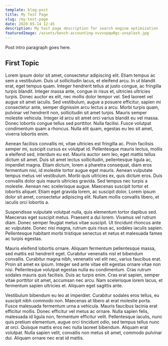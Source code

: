```yaml
---
template: blog-post
title: My Test Page
slug: /my-test-page
date: 2020-05-14 12:45
description: My test page description for search engine optimization
featuredImage: /assets/bench-accounting-nvzvopqw0gc-unsplash.jpg
---
```


Post intro paragraph goes here.

## First Topic

Lorem ipsum dolor sit amet, consectetur adipiscing elit. Etiam tempus ac sem a vestibulum. Duis ut sollicitudin lacus, et eleifend arcu. In ut blandit erat, eget tempus quam. Integer hendrerit tellus at justo congue, ac fringilla turpis blandit. Integer massa ante, congue in risus et, ultricies ultricies turpis. Donec auctor ex elit, nec mollis dolor tempor vel. Sed laoreet vel augue sit amet iaculis. Sed vestibulum, augue a posuere efficitur, sapien mi consectetur ante, semper dignissim arcu lectus a arcu. Morbi turpis quam, pulvinar vel hendrerit non, sollicitudin sit amet turpis. Mauris semper molestie vehicula. Integer id arcu sit amet orci varius blandit eu vel massa. Donec lobortis congue tellus sed porttitor. Nulla facilisi. Fusce volutpat condimentum quam a rhoncus. Nulla elit quam, egestas eu leo sit amet, viverra lobortis enim.

Aenean facilisis convallis mi, vitae ultricies est fringilla ac. Proin facilisis semper mi, suscipit cursus ex volutpat id. Pellentesque mauris lectus, mollis a eleifend sed, interdum eu est. Mauris auctor sem leo, eget mattis tellus dictum sit amet. Duis sit amet lectus sollicitudin, pellentesque ligula ac, imperdiet magna. Etiam dictum, lorem a pharetra consequat, diam eros fermentum nisi, id molestie tortor augue eget mauris. Aenean vulputate tempus metus vel vestibulum. Morbi quis ultricies ex, quis dictum eros. Duis convallis dolor quis mauris ultricies gravida. Sed tempus nec turpis a molestie. Aenean nec scelerisque augue. Maecenas suscipit tortor et lobortis aliquet. Etiam eget gravida lorem, ac suscipit dolor. Lorem ipsum dolor sit amet, consectetur adipiscing elit. Nullam mollis convallis libero, et iaculis orci lobortis a.

Suspendisse vulputate volutpat nulla, quis elementum tortor dapibus sed. Maecenas eget suscipit metus. Praesent a dui lorem. Vivamus vel rutrum diam. Donec semper feugiat metus vitae suscipit. Ut tincidunt rhoncus ante ac vulputate. Donec nisi magna, rutrum quis risus ac, sodales iaculis sapien. Pellentesque habitant morbi tristique senectus et netus et malesuada fames ac turpis egestas.

Mauris eleifend lobortis ornare. Aliquam fermentum pellentesque massa, sed mattis est hendrerit eget. Curabitur venenatis nisl et bibendum convallis. Curabitur magna nibh, venenatis vel elit nec, varius faucibus erat. Proin sit amet ex ipsum. Integer sed ante vitae elit egestas ornare vitae non nisi. Pellentesque volutpat egestas nulla eu condimentum. Cras rutrum sodales mauris quis facilisis. Duis ac turpis enim. Cras erat sapien, semper vitae porttitor sit amet, accumsan nec arcu. Nam scelerisque lorem lacus, et fermentum sapien ultricies et. Aliquam eget sagittis ante.

Vestibulum bibendum eu leo at imperdiet. Curabitur sodales eros tellus, eu suscipit nibh commodo non. Maecenas at libero at erat molestie porta. Fusce malesuada fermentum urna a vehicula. Mauris faucibus lacinia erat efficitur mollis. Donec efficitur vel metus ac ornare. Nulla sapien felis, malesuada id ligula non, fermentum efficitur velit. Pellentesque iaculis, nunc quis pretium elementum, augue orci tincidunt odio, sed tempus tellus nunc at orci. Quisque mattis eros nec nulla laoreet bibendum. Aliquam erat volutpat. Nulla sapien velit, convallis non metus sit amet, commodo pulvinar dui. Aliquam ornare nec erat id mattis.